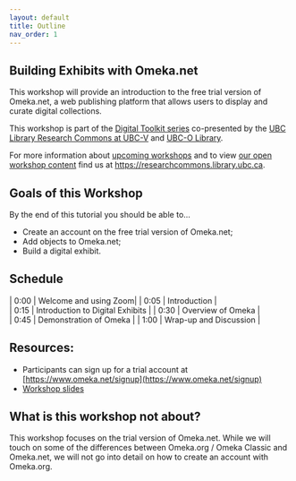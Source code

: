 ```yaml
---
layout: default
title: Outline
nav_order: 1
---
```


## Building Exhibits with Omeka.net
This workshop will provide an introduction to the free trial version of Omeka.net, a web publishing platform that allows users to display and curate digital collections.

This workshop is part of the <a href="https://libcal.library.ubc.ca/calendar/vancouver/?t=g&q=Digital%20toolkit&cid=7544&cal=7544&inc=0">Digital Toolkit series</a> co-presented by the <a href="https://researchcommons.library.ubc.ca/">UBC Library Research Commons at UBC-V</a>  and <a href="https://library.ok.ubc.ca/">UBC-O Library</a>.

For more information about [upcoming workshops](https://researchcommons.library.ubc.ca/events/) and to view [our open workshop content](https://researchcommons.library.ubc.ca/oer/) find us at <a href="
https://researchcommons.library.ubc.ca">https://researchcommons.library.ubc.ca</a>.

## Goals of this Workshop

By the end of this tutorial you should be able to…
* Create an account on the free trial version of Omeka.net;
* Add objects to Omeka.net;
* Build a digital exhibit.   

## Schedule

| 0:00 | Welcome and using Zoom|
| 0:05 | Introduction |  
| 0:15 | Introduction to Digital Exhibits |
| 0:30 | Overview of Omeka |   
| 0:45 | Demonstration of Omeka |
| 1:00 | Wrap-up and Discussion |

## Resources:
* Participants can sign up for a trial account at [https://www.omeka.net/signup](https://www.omeka.net/signup)
* [Workshop slides](https://docs.google.com/presentation/d/1e0hIIRb7OBR9xs0uH-3sj2_mUTsl0J2IoRvyY8jH3BU/edit?usp=sharing)

## What is this workshop not about?

This workshop focuses on the trial version of Omeka.net. While we will touch on some of the differences between Omeka.org / Omeka Classic and Omeka.net, we will not go into detail on how to create an account with Omeka.org.
